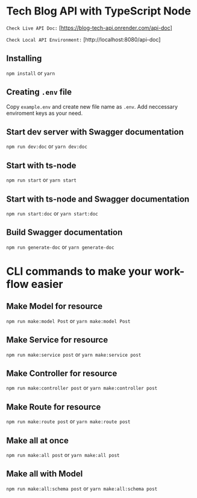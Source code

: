 # Tech Blog API with TypeScript Node
`Check Live API Doc:` [https://blog-tech-api.onrender.com/api-doc]

`Check Local API Environment:` [http://localhost:8080/api-doc]

## Installing
`npm install` or `yarn`
## Creating `.env` file
Copy `example.env` and create new file name as `.env`. Add neccessary enviroment keys as your need.
## Start dev server with Swagger documentation
`npm run dev:doc` or `yarn dev:doc`

## Start with ts-node 
`npm run start` or `yarn start`
## Start with ts-node and Swagger documentation
`npm run start:doc` or `yarn start:doc`
## Build Swagger documentation
`npm run generate-doc` or `yarn generate-doc`

# CLI commands to make your work-flow easier

## Make Model for resource
`npm run make:model Post` or `yarn make:model Post`
## Make Service for resource
`npm run make:service post` or `yarn make:service post`
## Make Controller for resource
`npm run make:controller post` or `yarn make:controller post`
## Make Route for resource
`npm run make:route post` or `yarn make:route post`
## Make all at once
`npm run make:all post` or `yarn make:all post`
## Make all with Model
`npm run make:all:schema post` or `yarn make:all:schema post`

